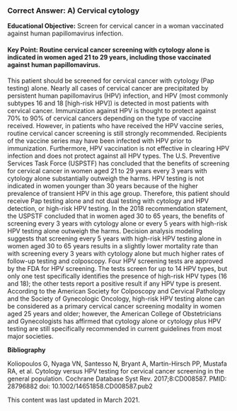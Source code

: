 
### Correct Answer: A) Cervical cytology 

**Educational Objective:** Screen for cervical cancer in a woman vaccinated against human papillomavirus infection.

#### **Key Point:** Routine cervical cancer screening with cytology alone is indicated in women aged 21 to 29 years, including those vaccinated against human papillomavirus.

This patient should be screened for cervical cancer with cytology (Pap testing) alone. Nearly all cases of cervical cancer are precipitated by persistent human papillomavirus (HPV) infection, and HPV (most commonly subtypes 16 and 18 [high-risk HPV]) is detected in most patients with cervical cancer. Immunization against HPV is thought to protect against 70% to 90% of cervical cancers depending on the type of vaccine received. However, in patients who have received the HPV vaccine series, routine cervical cancer screening is still strongly recommended. Recipients of the vaccine series may have been infected with HPV prior to immunization. Furthermore, HPV vaccination is not effective in clearing HPV infection and does not protect against all HPV types. The U.S. Preventive Services Task Force (USPSTF) has concluded that the benefits of screening for cervical cancer in women aged 21 to 29 years every 3 years with cytology alone substantially outweigh the harms.
HPV testing is not indicated in women younger than 30 years because of the higher prevalence of transient HPV in this age group. Therefore, this patient should receive Pap testing alone and not dual testing with cytology and HPV detection, or high-risk HPV testing.
In the 2018 recommendation statement, the USPSTF concluded that in women aged 30 to 65 years, the benefits of screening every 3 years with cytology alone or every 5 years with high-risk HPV testing alone outweigh the harms. Decision analysis modeling suggests that screening every 5 years with high-risk HPV testing alone in women aged 30 to 65 years results in a slightly lower mortality rate than with screening every 3 years with cytology alone but much higher rates of follow-up testing and colposcopy. Four HPV screening tests are approved by the FDA for HPV screening. The tests screen for up to 14 HPV types, but only one test specifically identifies the presence of high-risk HPV types (16 and 18); the other tests report a positive result if any HPV type is present. According to the American Society for Colposcopy and Cervical Pathology and the Society of Gynecologic Oncology, high-risk HPV testing alone can be considered as a primary cervical cancer screening modality in women aged 25 years and older; however, the American College of Obstetricians and Gynecologists has affirmed that cytology alone or cytology plus HPV testing are still specifically recommended in current guidelines from most major societies.

**Bibliography**

Koliopoulos G, Nyaga VN, Santesso N, Bryant A, Martin-Hirsch PP, Mustafa RA, et al. Cytology versus HPV testing for cervical cancer screening in the general population. Cochrane Database Syst Rev. 2017;8:CD008587. PMID: 28796882 doi: 10.1002/14651858.CD008587.pub2

This content was last updated in March 2021.